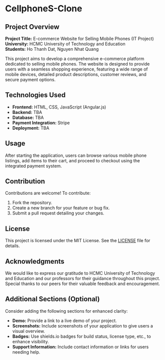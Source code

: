 # CellphoneS-Clone

## Project Overview
**Project Title:** E-commerce Website for Selling Mobile Phones (IT Project) 
**University:** HCMC University of Technology and Education  
**Students:** Ho Thanh Dat, Nguyen Nhat Quang  

This project aims to develop a comprehensive e-commerce platform dedicated to selling mobile phones. The website is designed to provide users with a seamless shopping experience, featuring a wide range of mobile devices, detailed product descriptions, customer reviews, and secure payment options.


## Technologies Used
- **Frontend:** HTML, CSS, JavaScript (Angular.js)
- **Backend:** TBA
- **Database:** TBA
- **Payment Integration:** Stripe
- **Deployment:** TBA


## Usage
After starting the application, users can browse various mobile phone listings, add items to their cart, and proceed to checkout using the integrated payment system.

## Contribution
Contributions are welcome! To contribute:

1. Fork the repository.
2. Create a new branch for your feature or bug fix.
3. Submit a pull request detailing your changes.

## License
This project is licensed under the MIT License. See the [LICENSE](LICENSE) file for details.

## Acknowledgments
We would like to express our gratitude to HCMC University of Technology and Education and our professors for their guidance throughout this project. Special thanks to our peers for their valuable feedback and encouragement.

## Additional Sections (Optional)
Consider adding the following sections for enhanced clarity:

- **Demo:** Provide a link to a live demo of your project.
- **Screenshots:** Include screenshots of your application to give users a visual overview.
- **Badges:** Use shields.io badges for build status, license type, etc., to enhance visibility.
- **Support Information:** Include contact information or links for users needing help.

